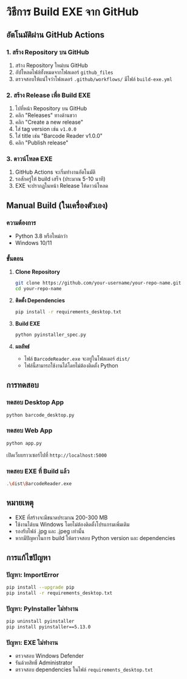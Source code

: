 # วิธีการ Build EXE จาก GitHub

## อัตโนมัติผ่าน GitHub Actions

### 1. สร้าง Repository บน GitHub
1. สร้าง Repository ใหม่บน GitHub
2. อัปโหลดไฟล์ทั้งหมดจากโฟลเดอร์ `github_files`
3. ตรวจสอบให้แน่ใจว่าโฟลเดอร์ `.github/workflows/` มีไฟล์ `build-exe.yml`

### 2. สร้าง Release เพื่อ Build EXE
1. ไปที่หน้า Repository บน GitHub
2. คลิก "Releases" ทางด้านขวา
3. คลิก "Create a new release"
4. ใส่ tag version เช่น `v1.0.0`
5. ใส่ title เช่น "Barcode Reader v1.0.0"
6. คลิก "Publish release"

### 3. ดาวน์โหลด EXE
1. GitHub Actions จะเริ่มทำงานอัตโนมัติ
2. รอสักครู่ให้ build เสร็จ (ประมาณ 5-10 นาที)
3. EXE จะปรากฏในหน้า Release ให้ดาวน์โหลด

## Manual Build (ในเครื่องตัวเอง)

### ความต้องการ
- Python 3.8 หรือใหม่กว่า
- Windows 10/11

### ขั้นตอน
1. **Clone Repository**
   ```bash
   git clone https://github.com/your-username/your-repo-name.git
   cd your-repo-name
   ```

2. **ติดตั้ง Dependencies**
   ```bash
   pip install -r requirements_desktop.txt
   ```

3. **Build EXE**
   ```bash
   python pyinstaller_spec.py
   ```

4. **ผลลัพธ์**
   - ไฟล์ `BarcodeReader.exe` จะอยู่ในโฟลเดอร์ `dist/`
   - ไฟล์นี้สามารถใช้งานได้โดยไม่ต้องติดตั้ง Python

## การทดสอบ

### ทดสอบ Desktop App
```bash
python barcode_desktop.py
```

### ทดสอบ Web App
```bash
python app.py
```
เปิดเว็บบราวเซอร์ไปที่ `http://localhost:5000`

### ทดสอบ EXE ที่ Build แล้ว
```bash
.\dist\BarcodeReader.exe
```

## หมายเหตุ

- EXE ที่สร้างจะมีขนาดประมาณ 200-300 MB
- ใช้งานได้บน Windows โดยไม่ต้องติดตั้งโปรแกรมเพิ่มเติม
- รองรับไฟล์ .jpg และ .jpeg เท่านั้น
- หากมีปัญหาในการ build ให้ตรวจสอบ Python version และ dependencies

## การแก้ไขปัญหา

### ปัญหา: ImportError
```bash
pip install --upgrade pip
pip install -r requirements_desktop.txt
```

### ปัญหา: PyInstaller ไม่ทำงาน
```bash
pip uninstall pyinstaller
pip install pyinstaller==5.13.0
```

### ปัญหา: EXE ไม่ทำงาน
- ตรวจสอบ Windows Defender
- รันด้วยสิทธิ์ Administrator
- ตรวจสอบ dependencies ในไฟล์ `requirements_desktop.txt`